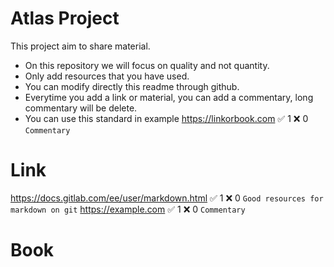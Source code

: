 # Atlas Project
This project aim to share material.
- On this repository we will focus on quality and not quantity.
- Only add resources that you have used.
- You can modify directly this readme through github.
- Everytime you add a link or material, you can add a commentary, long commentary will be delete.
- You can use this standard in example
https://linkorbook.com :white_check_mark: 1 :x: 0
<code>Commentary</code> 
  
# Link
https://docs.gitlab.com/ee/user/markdown.html :white_check_mark: 1 :x: 0
<code>Good resources for markdown on git</code>
https://example.com :white_check_mark: 1 :x: 0
<code>Commentary</code> 

# Book
